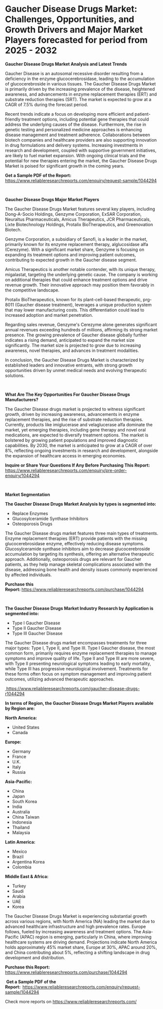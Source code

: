 <p><h1>Gaucher Disease Drugs Market: Challenges, Opportunities, and Growth Drivers and Major Market Players forecasted for period from 2025 - 2032</h1></p><p><strong>Gaucher Disease Drugs Market Analysis and Latest Trends</strong></p>
<p><p>Gaucher Disease is an autosomal recessive disorder resulting from a deficiency in the enzyme glucocerebrosidase, leading to the accumulation of glucocerebroside in various tissues. The Gaucher Disease Drugs Market is primarily driven by the increasing prevalence of the disease, heightened awareness, and advancements in enzyme replacement therapies (ERT) and substrate reduction therapies (SRT). The market is expected to grow at a CAGR of 7.5% during the forecast period.</p><p>Recent trends indicate a focus on developing more efficient and patient-friendly treatment options, including potential gene therapies that could address the underlying causes of the disease. Furthermore, the rise in genetic testing and personalized medicine approaches is enhancing disease management and treatment adherence. Collaborations between biotech companies and healthcare providers are also supporting innovation in drug formulations and delivery systems. Increasing investments in research and development, coupled with supportive government initiatives, are likely to fuel market expansion. With ongoing clinical trials and the potential for new therapies entering the market, the Gaucher Disease Drugs Market is poised for significant growth in the coming years.</p></p>
<p><strong>Get a Sample PDF of the Report:&nbsp;</strong> <a href="https://www.reliableresearchreports.com/enquiry/request-sample/1044294?utm_campaign=2631&utm_medium=2&utm_source=Github&utm_content=ia&utm_term=08032025&utm_id=gaucher-disease-drugs">https://www.reliableresearchreports.com/enquiry/request-sample/1044294</a></p>
<p>&nbsp;</p>
<p><strong>Gaucher Disease Drugs Major Market Players</strong></p>
<p><p>The Gaucher Disease Drugs Market features several key players, including Dong-A-Socio Holdings, Genzyme Corporation, ExSAR Corporation, Neuraltus Pharmaceuticals, Amicus Therapeutics, JCR Pharmaceuticals, Lixte Biotechnology Holdings, Protalix BioTherapeutics, and Greenovation Biotech. </p><p>Genzyme Corporation, a subsidiary of Sanofi, is a leader in the market, primarily known for its enzyme replacement therapy, alglucosidase alfa (Cerezyme). With a significant market share, Genzyme is focusing on expanding its treatment options and improving patient outcomes, contributing to expected growth in the Gaucher disease segment.</p><p>Amicus Therapeutics is another notable contender, with its unique therapy, migalastat, targeting the underlying genetic cause. The company is working on additional therapies that could enhance treatment options and drive revenue growth. Their innovative approach may position them favorably in the competitive landscape.</p><p>Protalix BioTherapeutics, known for its plant-cell-based therapeutic, prg-8011 (Gaucher disease treatment), leverages a unique production system that may lower manufacturing costs. This differentiation could lead to increased adoption and market penetration.</p><p>Regarding sales revenue, Genzyme's Cerezyme alone generates significant annual revenues exceeding hundreds of millions, affirming its strong market presence. The growing prevalence of Gaucher disease globally further indicates a rising demand, anticipated to expand the market size significantly. The market size is projected to grow due to increasing awareness, novel therapies, and advances in treatment modalities.</p><p>In conclusion, the Gaucher Disease Drugs Market is characterized by established leaders and innovative entrants, with strong growth opportunities driven by unmet medical needs and evolving therapeutic solutions.</p></p>
<p>&nbsp;</p>
<p><strong>What Are The Key Opportunities For Gaucher Disease Drugs Manufacturers?</strong></p>
<p><p>The Gaucher Disease drugs market is projected to witness significant growth, driven by increasing awareness, advancements in enzyme replacement therapies, and the rise of substrate reduction therapies. Currently, products like imiglucerase and velaglucerase alfa dominate the market, yet emerging therapies, including gene therapy and novel oral medications, are expected to diversify treatment options. The market is bolstered by growing patient populations and improved diagnostic capabilities. By 2030, the market is anticipated to grow at a CAGR of over 8%, reflecting ongoing investments in research and development, alongside the expansion of healthcare access in emerging economies.</p></p>
<p><strong>Inquire or Share Your Questions If Any Before Purchasing This Report:</strong> <a href="https://www.reliableresearchreports.com/enquiry/pre-order-enquiry/1044294?utm_campaign=2631&utm_medium=2&utm_source=Github&utm_content=ia&utm_term=08032025&utm_id=gaucher-disease-drugs">https://www.reliableresearchreports.com/enquiry/pre-order-enquiry/1044294</a></p>
<p>&nbsp;</p>
<p><strong>Market Segmentation</strong></p>
<p><strong>The Gaucher Disease Drugs Market Analysis by types is segmented into:</strong></p>
<p><ul><li>Replace Enzymes</li><li>Glucosylceramide Synthase Inhibitors</li><li>Osteoporosis Drugs</li></ul></p>
<p><p>The Gaucher Disease drugs market features three main types of treatments. Enzyme replacement therapies (ERT) provide patients with the missing glucocerebrosidase enzyme, effectively reducing disease symptoms. Glucosylceramide synthase inhibitors aim to decrease glucocerebroside accumulation by targeting its synthesis, offering an alternative therapeutic approach. Additionally, osteoporosis drugs are relevant for Gaucher patients, as they help manage skeletal complications associated with the disease, addressing bone health and density issues commonly experienced by affected individuals.</p></p>
<p><strong>Purchase this Report:&nbsp;</strong><a href="https://www.reliableresearchreports.com/purchase/1044294?utm_campaign=2631&utm_medium=2&utm_source=Github&utm_content=ia&utm_term=08032025&utm_id=gaucher-disease-drugs">https://www.reliableresearchreports.com/purchase/1044294</a></p>
<p>&nbsp;</p>
<p><strong>The Gaucher Disease Drugs Market Industry Research by Application is segmented into:</strong></p>
<p><ul><li>Type I Gaucher Disease</li><li>Type II Gaucher Disease</li><li>Type III Gaucher Disease</li></ul></p>
<p><p>The Gaucher Disease drugs market encompasses treatments for three major types: Type I, Type II, and Type III. Type I Gaucher disease, the most common form, primarily requires enzyme replacement therapies to manage symptoms and improve quality of life. Type II and Type III are more severe, with Type II presenting neurological symptoms leading to early mortality, while Type III has progressive neurological involvement. Treatments for these forms often focus on symptom management and improving patient outcomes, utilizing advanced therapeutic approaches.</p></p>
<p><a href="https://www.reliableresearchreports.com/gaucher-disease-drugs-r1044294?utm_campaign=2631&utm_medium=2&utm_source=Github&utm_content=ia&utm_term=08032025&utm_id=gaucher-disease-drugs">&nbsp;https://www.reliableresearchreports.com/gaucher-disease-drugs-r1044294</a></p>
<p><strong>In terms of Region, the Gaucher Disease Drugs Market Players available by Region are:</strong></p>
<p>
    <p> <strong> North America: </strong>
        <ul>
            <li>United States</li>
            <li>Canada</li>
        </ul>
        </p> 
    <p> <strong> Europe: </strong>
        <ul>
            <li>Germany</li>
            <li>France</li>
            <li>U.K.</li>
            <li>Italy</li>
            <li>Russia</li>
        </ul>
        </p> 
    <p> <strong> Asia-Pacific: </strong>
        <ul>
            <li>China</li>
            <li>Japan</li>
            <li>South Korea</li>
            <li>India</li>
            <li>Australia</li>
            <li>China Taiwan</li>
            <li>Indonesia</li>
            <li>Thailand</li>
            <li>Malaysia</li>
        </ul>
        </p> 
    <p> <strong> Latin America: </strong>
        <ul>
            <li>Mexico</li>
            <li>Brazil</li>
            <li>Argentina Korea</li>
            <li>Colombia</li>
        </ul>
        </p> 
    <p> <strong> Middle East & Africa: </strong>
        <ul>
            <li>Turkey</li>
            <li>Saudi</li>
            <li>Arabia</li>
            <li>UAE</li>
            <li>Korea</li>
        </ul>
    </p>
    </p>
<p><p>The Gaucher Disease Drugs Market is experiencing substantial growth across various regions, with North America (NA) leading the market due to advanced healthcare infrastructure and high prevalence rates. Europe follows, fueled by increasing awareness and treatment options. The Asia-Pacific (APAC) region is emerging, particularly in China, where improving healthcare systems are driving demand. Projections indicate North America holds approximately 45% market share, Europe at 30%, APAC around 20%, and China contributing about 5%, reflecting a shifting landscape in drug development and distribution.</p></p>
<p><strong>Purchase this Report: </strong><a href="https://www.reliableresearchreports.com/purchase/1044294?utm_campaign=2631&utm_medium=2&utm_source=Github&utm_content=ia&utm_term=08032025&utm_id=gaucher-disease-drugs">https://www.reliableresearchreports.com/purchase/1044294</a></p>
<p>&nbsp;<strong>Get a Sample PDF of the Report:&nbsp;&nbsp;</strong><a href="https://www.reliableresearchreports.com/enquiry/request-sample/1044294?utm_campaign=2631&utm_medium=2&utm_source=Github&utm_content=ia&utm_term=08032025&utm_id=gaucher-disease-drugs">https://www.reliableresearchreports.com/enquiry/request-sample/1044294</a></p>
<p><strong></strong></p>
<p>Check more reports on <a href="https://www.reliableresearchreports.com/?utm_campaign=2631&utm_medium=2&utm_source=Github&utm_content=ia&utm_term=08032025&utm_id=gaucher-disease-drugs">https://www.reliableresearchreports.com/</a></p>